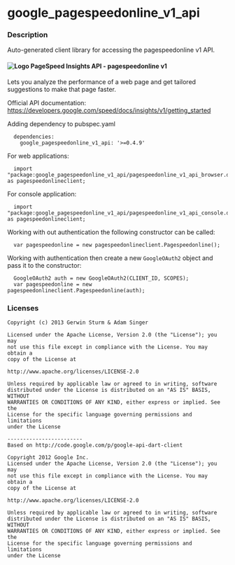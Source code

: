 # google_pagespeedonline_v1_api

### Description

Auto-generated client library for accessing the pagespeedonline v1 API.

#### ![Logo](http://www.google.com/images/icons/product/pagespeed-16.png) PageSpeed Insights API - pagespeedonline v1

Lets you analyze the performance of a web page and get tailored suggestions to make that page faster.

Official API documentation: https://developers.google.com/speed/docs/insights/v1/getting_started

Adding dependency to pubspec.yaml

```
  dependencies:
    google_pagespeedonline_v1_api: '>=0.4.9'
```

For web applications:

```
  import "package:google_pagespeedonline_v1_api/pagespeedonline_v1_api_browser.dart" as pagespeedonlineclient;
```

For console application:

```
  import "package:google_pagespeedonline_v1_api/pagespeedonline_v1_api_console.dart" as pagespeedonlineclient;
```

Working with out authentication the following constructor can be called:

```
  var pagespeedonline = new pagespeedonlineclient.Pagespeedonline();
```

Working with authentication then create a new `GoogleOAuth2` object and pass it to the constructor:


```
  GoogleOAuth2 auth = new GoogleOAuth2(CLIENT_ID, SCOPES);
  var pagespeedonline = new pagespeedonlineclient.Pagespeedonline(auth);
```

### Licenses

```
Copyright (c) 2013 Gerwin Sturm & Adam Singer

Licensed under the Apache License, Version 2.0 (the "License"); you may 
not use this file except in compliance with the License. You may obtain a 
copy of the License at

http://www.apache.org/licenses/LICENSE-2.0

Unless required by applicable law or agreed to in writing, software
distributed under the License is distributed on an "AS IS" BASIS, WITHOUT
WARRANTIES OR CONDITIONS OF ANY KIND, either express or implied. See the
License for the specific language governing permissions and limitations 
under the License

------------------------
Based on http://code.google.com/p/google-api-dart-client

Copyright 2012 Google Inc.
Licensed under the Apache License, Version 2.0 (the "License"); you may 
not use this file except in compliance with the License. You may obtain a
copy of the License at

http://www.apache.org/licenses/LICENSE-2.0

Unless required by applicable law or agreed to in writing, software
distributed under the License is distributed on an "AS IS" BASIS, WITHOUT
WARRANTIES OR CONDITIONS OF ANY KIND, either express or implied. See the
License for the specific language governing permissions and limitations 
under the License

```
